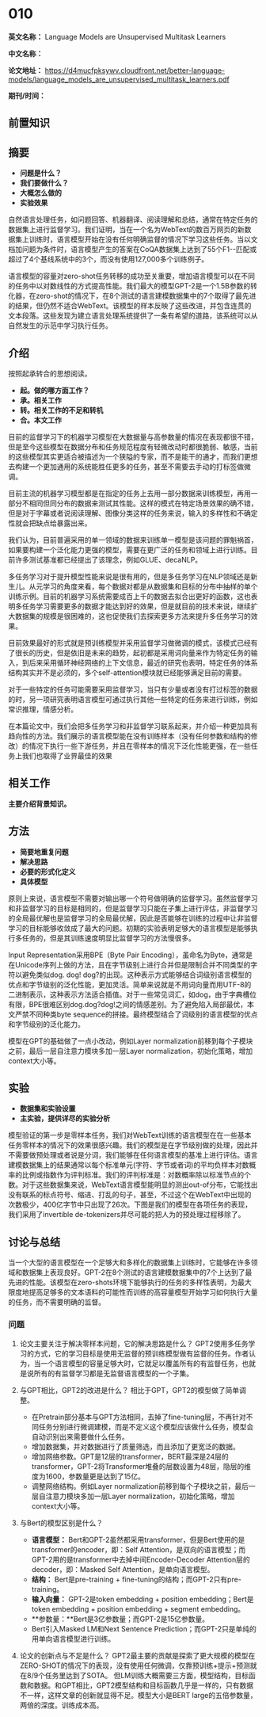 # 010

**英文名称：** Language Models are Unsupervised Multitask Learners

**中文名称：** 

**论文地址：** https://d4mucfpksywv.cloudfront.net/better-language-models/language_models_are_unsupervised_multitask_learners.pdf

**期刊/时间：** 

## 前置知识

## 摘要

- **问题是什么？**
- **我们要做什么？**
- **大概怎么做的**
- **实验效果**

自然语言处理任务，如问题回答、机器翻译、阅读理解和总结，通常在特定任务的数据集上进行监督学习。我们证明，当在一个名为WebText的数百万网页的新数据集上训练时，语言模型开始在没有任何明确监督的情况下学习这些任务。当以文档加问题为条件时，语言模型产生的答案在CoQA数据集上达到了55个F1--匹配或超过了4个基线系统中的3个，而没有使用127,000多个训练例子。

语言模型的容量对zero-shot任务转移的成功至关重要，增加语言模型可以在不同的任务中以对数线性的方式提高性能。我们最大的模型GPT-2是一个1.5B参数的转化器，在zero-shot的情况下，在8个测试的语言建模数据集中的7个取得了最先进的结果，但仍然不适合WebText。该模型的样本反映了这些改进，并包含连贯的文本段落。这些发现为建立语言处理系统提供了一条有希望的道路，该系统可以从自然发生的示范中学习执行任务。

## 介绍

按照起承转合的思想阅读。
- **起。做的哪方面工作？**
- **承。相关工作**
- **转。相关工作的不足和转机**
- **合。本文工作**
  
目前的监督学习下的机器学习模型在大数据量与高参数量的情况在表现都很不错，但是至今这些模型在数据分布和任务规范程度有轻微改动时都很脆弱、敏感，当前的这些模型其实更适合被描述为一个狭隘的专家，而不是能干的通才，而我们更想去构建一个更加通用的系统能胜任更多的任务，甚至不需要去手动的打标签做微调。

目前主流的机器学习模型都是在指定的任务上去用一部分数据来训练模型，再用一部分不相同但同分布的数据来测试其性能。这样的模式在特定场景效果的确不错，但是对于字幕或者说阅读理解、图像分类这样的任务来说，输入的多样性和不确定性就会把缺点给暴露出来。

我们认为，目前普遍采用的单一领域的数据来训练单一模型是该问题的罪魁祸首，如果要构建一个泛化能力更强的模型，需要在更广泛的任务和领域上进行训练。目前许多测试基准都已经提出了该理念，例如GLUE、decaNLP。

多任务学习对于提升模型性能来说是很有用的，但是多任务学习在NLP领域还是新生儿。从元学习的角度来看，每个数据对都是从数据集和目标的分布中抽样的单个训练示例。目前的机器学习系统需要成百上千的数据去拟合出更好的函数，这也表明多任务学习需要更多的数据才能达到好的效果，但是就目前的技术来说，继续扩大数据集的规模是很困难的，这也促使我们去探索更多方法来提升多任务学习的效果。

目前效果最好的形式就是预训练模型并采用监督学习做微调的模式，该模式已经有了很长的历史，但是依旧是未来的趋势，起初都是采用词向量来作为特定任务的输入，到后来采用循环神经网络的上下文信息，最近的研究也表明，特定任务的体系结构其实并不是必须的，多个self-attention模块就已经能够满足目前的需要。

对于一些特定的任务可能需要采用监督学习，当只有少量或者没有打过标签的数据的时，另一项研究表明语言模型可通过执行其他一些特定的任务来进行训练，例如常识推理，情感分析。

在本篇论文中，我们会把多任务学习和非监督学习联系起来，并介绍一种更加具有趋向性的方法。我们展示的语言模型能在没有训练样本（没有任何参数和结构的修改）的情况下执行一些下游任务，并且在零样本的情况下泛化性能更强，在一些任务上我们也取得了业界最佳的效果


## 相关工作

**主要介绍背景知识。**

## 方法

- **简要地重复问题**
- **解决思路**
- **必要的形式化定义**
- **具体模型**

原则上来说，语言模型不需要对输出哪一个符号做明确的监督学习。虽然监督学习和非监督学习的目标是相同的，但是监督学习只能在子集上进行评估，非监督学习的全局最优解也是监督学习的全局最优解，因此是否能够在训练的过程中让非监督学习的目标能够收敛成了最大的问题。初期的实验表明足够大的语言模型是能够执行多任务的，但是其训练速度明显比监督学习的方法慢很多。


Input Representation采用BPE（Byte Pair Encoding），虽命名为Byte，通常是在Unicode序列上做的方法，且在字节级别上进行合并但是限制合并不同类型的字符以避免类似dog. dog! dog?的出现。这种表示方式能够结合词级别语言模型的优点和字节级别的泛化性能，更加灵活。简单来说就是不用词向量而用UTF-8的二进制表示，这种表示方法适合插值。对于一些常见词汇，如dog，由于字典槽位有限，BPE很难区别dog.dog?dog!之间的情感差别。为了避免陷入局部最优，本文严禁不同种类byte sequence的拼接。最终模型结合了词级别的语言模型的优点和字节级别的泛化能力。

模型在GPT的基础做了一点小改动，例如Layer normalization前移到每个子模块之前，最后一层自注意力模块多加一层Layer normalization，初始化策略，增加context大小等。

## 实验

- **数据集和实验设置**
- **主实验，提供详尽的实验分析**

模型验证的第一步是零样本任务，我们对WebText训练的语言模型在在一些基本任务零样本的情况下的效果很感兴趣。我们的模型是在字节级别做的处理，因此并不需要做预处理或者说是分词，我们能够在任何语言模型的基准上进行评估。语言建模数据集上的结果通常以每个标准单元(字符、字节或者词)的平均负样本对数概率的比例或指数作为评判标准。我们的评判标准是：对数概率除以标准节点的个数。对于这些数据集来说，WebText语言模型能明显的测出out-of分布，它能找出没有联系的标点符号、缩进、打乱的句子，甚至，不过这个在WebText中出现的次数极少，400亿字节中只出现了26次。下图是我们的模型在各项任务的表现，我们采用了invertible de-tokenizers并尽可能的把人为的预处理过程移除了。



## 讨论与总结

当一个大型的语言模型在一个足够大和多样化的数据集上训练时，它能够在许多领域和数据集上表现良好。GPT-2在8个测试的语言建模数据集中的7个上达到了最先进的性能。该模型在zero-shots环境下能够执行的任务的多样性表明，为最大限度地提高足够多的文本语料的可能性而训练的高容量模型开始学习如何执行大量的任务，而不需要明确的监督。

### 问题

1. 论文主要关注于解决零样本问题，它的解决思路是什么？
   GPT2使用多任务学习的方式，它的学习目标是使用无监督的预训练模型做有监督的任务。作者认为，当一个语言模型的容量足够大时，它就足以覆盖所有的有监督任务，也就是说所有的有监督学习都是无监督语言模型的一个子集。
2. 与GPT相比，GPT2的改进是什么？
    相比于GPT，GPT2的模型做了简单调整。
    - 在Pretrain部分基本与GPT方法相同，去掉了fine-tuning层，不再针对不同任务分别进行微调建模，而是不定义这个模型应该做什么任务，模型会自动识别出来需要做什么任务。
    - 增加数据集，并对数据进行了质量筛选，而且添加了更宽泛的数据。
    - 增加网络参数。GPT是12层的transformer，BERT最深是24层的transformer，GPT-2将Transformer堆叠的层数设置为48层，隐层的维度为1600，参数量更是达到了15亿。
    - 调整网络结构。例如Layer normalization前移到每个子模块之前，最后一层自注意力模块多加一层Layer normalization，初始化策略，增加context大小等。
3. 与Bert的模型区别是什么？
   - **语言模型：** Bert和GPT-2虽然都采用transformer，但是Bert使用的是transformer的encoder，即：Self Attention，是双向的语言模型；而GPT-2用的是transformer中去掉中间Encoder-Decoder Attention层的decoder，即：Masked Self Attention，是单向语言模型。
   - **结构：** Bert是pre-training + fine-tuning的结构；而GPT-2只有pre-training。
   - **输入向量：** GPT-2是token embedding + position embedding；Bert是 token embedding + position embedding + segment embedding。
   - **参数量：**Bert是3亿参数量；而GPT-2是15亿参数量。
   - Bert引入Masked LM和Next Sentence Prediction；而GPT-2只是单纯的用单向语言模型进行训练。

4. 论文的创新点与不足是什么？
GPT2最主要的贡献是探索了更大规模的模型在ZERO-SHOT的情况下的表现，没有使用任何微调，仅靠预训练+提示+预测就在8/9个任务里达到了SOTA。
但LM训练大概需要三方面，模型结构，目标函数和数据。和GPT相比，GPT2模型结构和目标函数几乎是一样的，只有数据不一样，这样文章的创新就显得不足。模型大小是BERT large的五倍参数量，两倍的深度。训练成本高。
